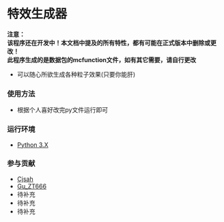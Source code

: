 # 特效生成器

**注意：**\
**该程序还在开发中！本文档中提及的所有特性，都有可能在正式版本中删除或更改！**\
**此程序生成的是数据包的mcfunction文件，如有其它需要，请自行更改**

- 可以随心所欲生成各种粒子效果(只要你能肝)

### 使用方法

- 根据个人喜好改完py文件运行即可

### 运行环境

- [Python 3.X ](https://python.org)

### 参与贡献

- [Cjsah](https://gitee.com/cjsah)
- [Gu_ZT666](https://gitee.com/gu_zt666)
- 待补充
- 待补充
- 待补充

